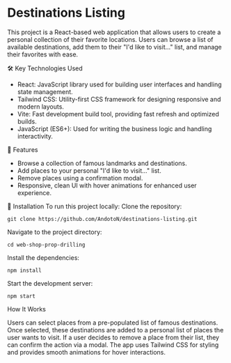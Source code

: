 # Destinations Listing
This project is a React-based web application that allows users to create a personal collection of their favorite locations. Users can browse a list of available destinations, add them to their "I'd like to visit..." list, and manage their favorites with ease.

🛠️ Key Technologies Used
- React: JavaScript library used for building user interfaces and handling state management.
- Tailwind CSS: Utility-first CSS framework for designing responsive and modern layouts.
- Vite: Fast development build tool, providing fast refresh and optimized builds.
- JavaScript (ES6+): Used for writing the business logic and handling interactivity.
  
🚀 Features
- Browse a collection of famous landmarks and destinations.
- Add places to your personal "I'd like to visit..." list.
- Remove places using a confirmation modal.
- Responsive, clean UI with hover animations for enhanced user experience.

📝 Installation
To run this project locally:
Clone the repository:

```git clone https://github.com/AndotoN/destinations-listing.git```

Navigate to the project directory:

```cd web-shop-prop-drilling```

Install the dependencies:

```npm install```

Start the development server:

```npm start```

How It Works

Users can select places from a pre-populated list of famous destinations. Once selected, these destinations are added to a personal list of places the user wants to visit. If a user decides to remove a place from their list, they can confirm the action via a modal. The app uses Tailwind CSS for styling and provides smooth animations for hover interactions.
